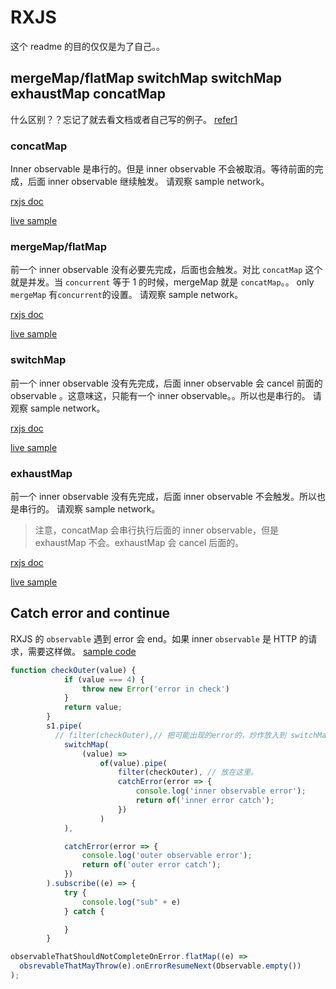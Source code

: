 # RXJS

这个 readme 的目的仅仅是为了自己。。

## mergeMap/flatMap switchMap switchMap exhaustMap concatMap

什么区别？？忘记了就去看文档或者自己写的例子。 [refer1](https://blog.angular-university.io/rxjs-higher-order-mapping/)

### concatMap

Inner observable 是串行的。但是 inner observable 不会被取消。等待前面的完成，后面 inner observable 继续触发。
请观察 sample network。

[rxjs doc](https://rxjs-dev.firebaseapp.com/api/operators/concatMap)

[live sample](./readme-xxx-Map.html)

### mergeMap/flatMap

前一个 inner observable 没有必要先完成，后面也会触发。对比 `concatMap` 这个就是并发。当 `concurrent` 等于 1 的时候，mergeMap 就是 `concatMap`。。 only `mergeMap` 有`concurrent`的设置。
请观察 sample network。

[rxjs doc](https://rxjs-dev.firebaseapp.com/api/operators/mergeMap)

[live sample](./readme-xxx-Map.html)

### switchMap

前一个 inner observable 没有先完成，后面 inner observable 会 cancel 前面的 observable 。这意味这，只能有一个 inner observable。。所以也是串行的。
请观察 sample network。

[rxjs doc](https://rxjs-dev.firebaseapp.com/api/operators/switchMap)

[live sample](./readme-xxx-Map.html)

### exhaustMap

前一个 inner observable 没有先完成，后面 inner observable 不会触发。所以也是串行的。
请观察 sample network。

> 注意，concatMap 会串行执行后面的 inner observable，但是 exhaustMap 不会。exhaustMap 会 cancel 后面的。

[rxjs doc](https://rxjs-dev.firebaseapp.com/api/operators/exhaustMap)

[live sample](./readme-xxx-Map.html)

## Catch error and continue

RXJS 的 `observable` 遇到 error 会 end。如果 inner `observable` 是 HTTP 的请求，需要这样做。
[sample code](./11-switchMap.html)

```javascript
function checkOuter(value) {
            if (value === 4) {
                throw new Error('error in check')
            }
            return value;
        }
        s1.pipe(
          // filter(checkOuter),// 把可能出现的error的，炒作放入到 switchMap，这样就不会end source observable
            switchMap(
                (value) =>
                    of(value).pipe(
                        filter(checkOuter), // 放在这里。
                        catchError(error => {
                            console.log('inner observable error');
                            return of('inner error catch');
                        })
                    )
            ),

            catchError(error => {
                console.log('outer observable error');
                return of('outer error catch');
            })
        ).subscribe((e) => {
            try {
                console.log("sub" + e)
            } catch {

            }
        }
```

```js
observableThatShouldNotCompleteOnError.flatMap((e) =>
  obsrevableThatMayThrow(e).onErrorResumeNext(Observable.empty())
);
```
